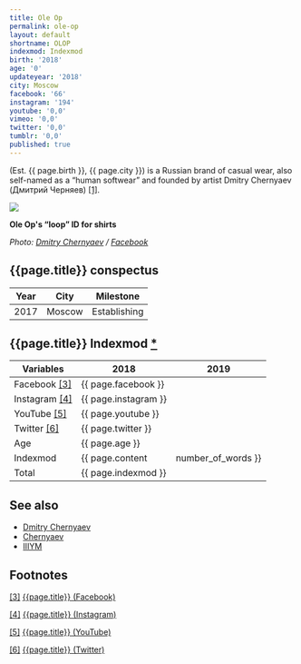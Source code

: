```yaml
---
title: Ole Op
permalink: ole-op
layout: default
shortname: OLOP
indexmod: Indexmod
birth: '2018'
age: '0'
updateyear: '2018'
city: Moscow
facebook: '66'
instagram: '194'
youtube: '0,0'
vimeo: '0,0'
twitter: '0,0'
tumblr: '0,0'
published: true
---
```


(Est. {{ page.birth }}, {{ page.city }}) is a Russian brand of casual wear, also self-named as a “human softwear” and founded by artist Dmitry Chernyaev (Дмитрий Черняев) <span id="a1">[\[1\]](#f1)</span>.

![](/images/{{page.permalink}}.jpg)

**Ole Op's “loop” ID  for shirts**

*Photo: [Dmitry Chernyaev](chernyaev-dmitry) / [Facebook](https://www.facebook.com/oleoplovesyou/photos/p.185922335378923/185922335378923/?type=3&theater)*

## {{page.title}} conspectus

|Year|City|Milestone|
|-|-|-|
|2017|Moscow|Establishing|

## {{page.title}} Indexmod [*](indexmod)

|Variables|2018|2019|
|-|-|-|
|Facebook <span id="a3">[\[3\]](#f3)</span>|{{ page.facebook }}||
|Instagram <span id="a4">[\[4\]](#f4)</span>|{{ page.instagram }}||
|YouTube <span id="a5">[\[5\]](#f5)</span>|{{ page.youtube }}||
|Twitter <span id="a6">[\[6\]](#f6)</span>|{{ page.twitter }}||
|Age|{{ page.age }}||
|Indexmod|{{ page.content | number_of_words }}||
|Total|{{ page.indexmod }}||

## See also

+ [Dmitry Chernyaev](chernyaev-dmitry)
+ [Chernyaev](chernyaev)
+ [IIIYM](iiiym)

## Footnotes

[[3]](#a3) <span id="f3"></span> [{{page.title}} (Facebook)](https://www.facebook.com/oleoplovesyou/)

[[4]](#a4) <span id="f4"></span> [{{page.title}} (Instagram)](https://www.instagram.com/oleoplovesyou/)

[[5]](#a5) <span id="f5"></span> [{{page.title}} (YouTube)](index)

[[6]](#a6) <span id="f6"></span> [{{page.title}} (Twitter)](index)
